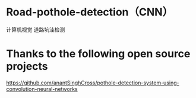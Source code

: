 # Road-pothole-detection（CNN）
 计算机视觉 道路坑洼检测
# Thanks to the following open source projects
https://github.com/anantSinghCross/pothole-detection-system-using-convolution-neural-networks
